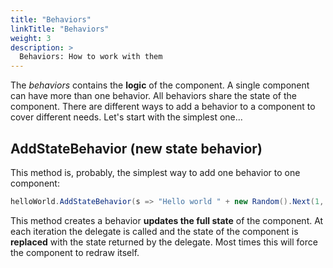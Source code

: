 ```yaml
---
title: "Behaviors"
linkTitle: "Behaviors"
weight: 3
description: >
  Behaviors: How to work with them
---
```


The _behaviors_ contains the **logic** of the component. A single component can have more than one behavior. All behaviors share the state of the component. There are different ways to add a behavior to a component to cover different needs. Let's start with the simplest one...

## AddStateBehavior (new state behavior)

This method is, probably, the simplest way to add one behavior to one component:

```csharp
helloWorld.AddStateBehavior(s => "Hello world " + new Random().Next(1, 1000) + "    ");
```

This method creates a behavior **updates the full state** of the component. At each iteration the delegate is called and the state of the component is **replaced** with the state returned by the delegate. Most times this will force the component to redraw itself.